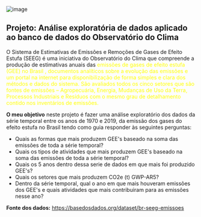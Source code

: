 ![image](https://user-images.githubusercontent.com/101029639/166611585-772218bd-b7d3-4b92-97b6-80e925de9b64.png)

## <b>Projeto: Análise exploratória de dados aplicado ao banco de dados do Observatório do Clima</b>

O Sistema de Estimativas de Emissões e Remoções de Gases de Efeito Estufa (SEEG) é uma iniciativa do Observatório do Clima que compreende a produção de estimativas anuais das <span style='color:yellow'> emissões de gases de efeito estufa (GEE) no Brasil <spam>, documentos analíticos sobre a evolução das emissões e um portal na internet para disponibilização de forma simples e clara dos métodos e dados do sistema. São avaliados todos os cinco setores que são fontes de emissões – Agropecuária, Energia, Mudanças de Uso da Terra, Processos Industriais e Resíduos com o mesmo grau de detalhamento contido nos inventários de emissões.

<b>O meu objetivo</b> neste projeto é fazer uma análise exploratório dos dados da série temporal entre os anos de 1970 e 2019, da emissão dos gases do efeito estufa no Brasil tendo como guia responder às seguintes perguntas:
- Quais as formas que mais produzem GEE's baseado na soma das emissões de toda a série temporal?
- Quais os tipos de atividades que mais produzem GEE's baseado na soma das emissões de toda a série temporal?
- Quais os 5 anos dentro dessa serie de dados em que mais foi produzido GEE's?
- Quais os setores que mais produzem CO2e (t) GWP-AR5?
- Dentro da série temporal, qual o ano em que mais houveram emissões dos GEE's e quais atividades que mais contribuiram para as emissões nesse ano?

<b> Fonte dos dados:</b> https://basedosdados.org/dataset/br-seeg-emissoes
